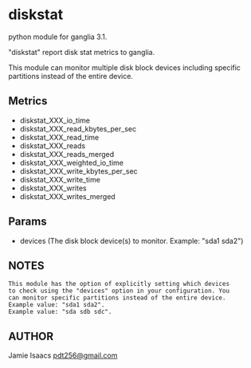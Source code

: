 diskstat
===============

python module for ganglia 3.1.

"diskstat" report disk stat metrics to ganglia.

This module can monitor multiple disk block devices including specific partitions instead of the entire device.

## Metrics
  * diskstat_XXX_io_time
  * diskstat_XXX_read_kbytes_per_sec
  * diskstat_XXX_read_time
  * diskstat_XXX_reads
  * diskstat_XXX_reads_merged
  * diskstat_XXX_weighted_io_time
  * diskstat_XXX_write_kbytes_per_sec
  * diskstat_XXX_write_time
  * diskstat_XXX_writes
  * diskstat_XXX_writes_merged

## Params
  * devices (The disk block device(s) to monitor. Example: "sda1 sda2")

## NOTES
	This module has the option of explicitly setting which devices
	to check using the "devices" option in your configuration. You
	can monitor specific partitions instead of the entire device.
	Example value: "sda1 sda2".
	Example value: "sda sdb sdc".

## AUTHOR

Jamie Isaacs <pdt256@gmail.com>
